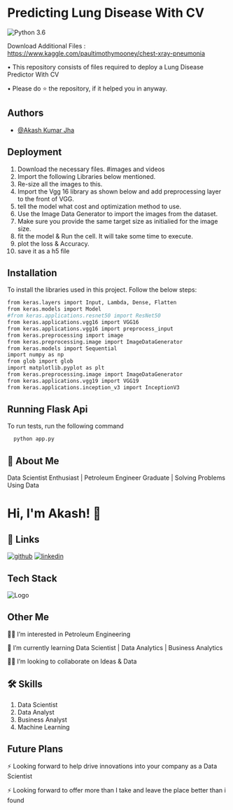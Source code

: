 # **Predicting Lung Disease With CV**
![Python 3.6](https://img.shields.io/badge/Python-3.6-brightgreen.svg)

Download Additional Files : https://www.kaggle.com/paultimothymooney/chest-xray-pneumonia

• This repository consists of files required to deploy a Lung Disease Predictor With CV

• Please do ⭐ the repository, if it helped you in anyway.


## Authors

- [@Akash Kumar Jha](https://github.com/Akash1070)


## Deployment
  1. Download the necessary files. #images and videos
  2. Import the following Libraries below mentioned.
  3. Re-size all the images to this.
  4. Import the Vgg 16 library as shown below and add preprocessing layer to the front of VGG.
  5. tell the model what cost and optimization method to use.
  6. Use the Image Data Generator to import the images from the dataset.
  7. Make sure you provide the same target size as initialied for the image size.
  8. fit the model & Run the cell. It will take some time to execute.
  9. plot the loss & Accuracy.
  10. save it as a h5 file
  
## Installation

To install the libraries used in this project. Follow the 
below steps:

```bash
from keras.layers import Input, Lambda, Dense, Flatten
from keras.models import Model
#from keras.applications.resnet50 import ResNet50
from keras.applications.vgg16 import VGG16
from keras.applications.vgg16 import preprocess_input
from keras.preprocessing import image
from keras.preprocessing.image import ImageDataGenerator
from keras.models import Sequential
import numpy as np
from glob import glob
import matplotlib.pyplot as plt
from keras.preprocessing.image import ImageDataGenerator
from keras.applications.vgg19 import VGG19
from keras.applications.inception_v3 import InceptionV3
```
    
## Running Flask Api

To run tests, run the following command

```bash
  python app.py
```

## 🚀 About Me

Data Scientist Enthusiast | Petroleum Engineer Graduate | Solving Problems Using Data 


# Hi, I'm Akash! 👋


## 🔗 Links
[![github](https://img.shields.io/badge/github-000?style=for-the-badge&logo=ko-fi&logoColor=white)](https://github.com/Akash1070)
[![linkedin](https://img.shields.io/badge/linkedin-0A66C2?style=for-the-badge&logo=linkedin&logoColor=white)](https://www.linkedin.com/in/akashkumar107/)

## Tech Stack





![Logo](https://businesstoys.in/assets/programs/full-stack-data-science-professional-program/tools.png)
## Other Me
👩‍💻 I’m interested in Petroleum Engineering

🧠 I’m currently learning Data Scientist | Data Analytics | Business Analytics

👯‍♀️ I’m looking to collaborate on Ideas & Data




## 🛠 Skills
1. Data Scientist
2. Data Analyst
3. Business Analyst
4. Machine Learning 


## Future Plans 

⚡️ Looking forward to help drive innovations into your company as a Data Scientist

⚡️ Looking forward to offer more than I take and leave the place better than i found

